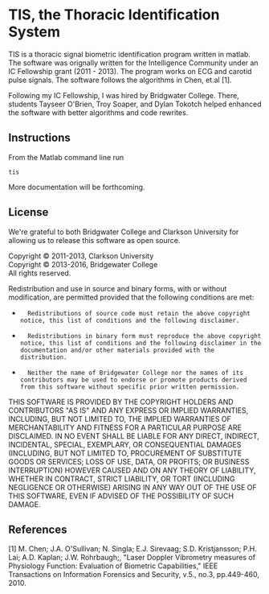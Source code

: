 # TIS, the Thoracic Identification System

TIS is a thoracic signal biometric identification program written in matlab.  The software was orignally written for the Intelligence Community under an IC Fellowship grant (2011 - 2013). The program works on ECG and carotid pulse signals. The software follows the algorithms in Chen, et.al [1].

Following my IC Fellowship, I was hired by Bridgwater College.  There, students Tayseer O'Brien, Troy Soaper, and Dylan Tokotch helped enhanced the software with better algorithms and code rewrites.

## Instructions

From the Matlab command line run

```
tis
```

More documentation will be forthcoming.

## License
We're grateful to both Bridgwater College and Clarkson University for allowing us to release this software as open source.

Copyright &copy; 2011-2013, Clarkson University<br />
Copyright &copy; 2013-2016, Bridgewater College<br />
All rights reserved.

Redistribution and use in source and binary forms, with or without modification, are permitted provided that the following conditions are met:
-       Redistributions of source code must retain the above copyright notice, this list of conditions and the following disclaimer.
-       Redistributions in binary form must reproduce the above copyright notice, this list of conditions and the following disclaimer in the documentation and/or other materials provided with the distribution.
-       Neither the name of Bridgewater College nor the names of its contributors may be used to endorse or promote products derived from this software without specific prior written permission.

THIS SOFTWARE IS PROVIDED BY THE COPYRIGHT HOLDERS AND CONTRIBUTORS "AS IS" AND
ANY EXPRESS OR IMPLIED WARRANTIES, INCLUDING, BUT NOT LIMITED TO, THE IMPLIED
WARRANTIES OF MERCHANTABILITY AND FITNESS FOR A PARTICULAR PURPOSE ARE
DISCLAIMED. IN NO EVENT SHALL <COPYRIGHT HOLDER> BE LIABLE FOR ANY
DIRECT, INDIRECT, INCIDENTAL, SPECIAL, EXEMPLARY, OR CONSEQUENTIAL DAMAGES
(INCLUDING, BUT NOT LIMITED TO, PROCUREMENT OF SUBSTITUTE GOODS OR SERVICES;
LOSS OF USE, DATA, OR PROFITS; OR BUSINESS INTERRUPTION) HOWEVER CAUSED AND
ON ANY THEORY OF LIABILITY, WHETHER IN CONTRACT, STRICT LIABILITY, OR TORT
(INCLUDING NEGLIGENCE OR OTHERWISE) ARISING IN ANY WAY OUT OF THE USE OF THIS
SOFTWARE, EVEN IF ADVISED OF THE POSSIBILITY OF SUCH DAMAGE.

## References

[1] M. Chen; J.A. O'Sullivan; N. Singla; E.J. Sirevaag; S.D. Kristjansson; P.H. Lai;
A.D. Kaplan; J.W. Rohrbaugh;, "Laser Doppler Vibrometry measures of Physiology Function:
Evaluation of Biometric Capabilities," IEEE
Transactions on Information Forensics and Security, v.5., no.3, pp.449-460, 2010. 
